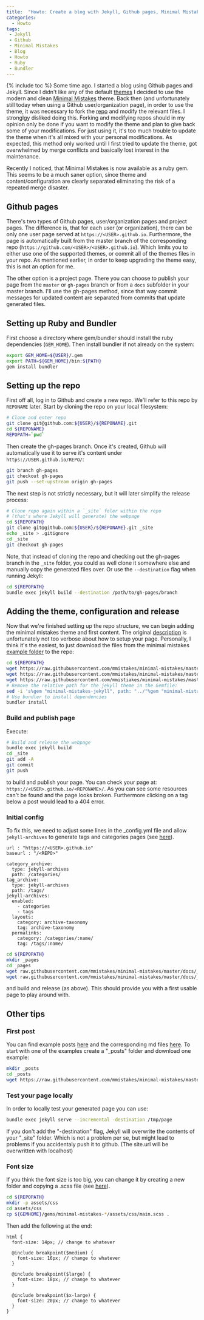 ```yaml
---
title:  "Howto: Create a blog with Jekyll, Github pages, Minimal Mistakes gems"
categories:
  - Howto
tags:
 - Jekyll
 - Github
 - Minimal Mistakes
 - Blog
 - Howto
 - Ruby
 - Bundler
---
```

{% include toc %}
Some time ago. I started a blog using Github pages and Jekyll.
Since I didn't like any of the default [themes](https://pages.github.com/themes/) I decided to use the modern and clean [Minimal Mistakes](https://mmistakes.github.io/minimal-mistakes/) theme.
Back then (and unfortunately still today when using a Github user/organization page), in order to use the theme, it was necessary to fork the [repo](https://github.com/mmistakes/minimal-mistakes) and modify the relevant files.
I stronglgy disliked doing this.
Forking and modifying repos should in my opinion only be done if you want to modify the theme and plan to give back some of your modifications.
For just using it, it's too much trouble to update the theme when it's all mixed with your personal modifications.
As expected, this method only worked until I first tried to update the theme, got overwhelmed by merge conflicts and basically lost interest in the maintenance.

Recently I noticed, that Minimal Mistakes is now available as a ruby gem.
This seems to be a much saner option, since theme and content/configuration are clearly separated eliminating the risk of a repeated merge disaster.

## Github pages

There's two types of Github pages, user/organization pages and project pages.
The difference is, that for each user (or organization), there can be only one
user page served at `https://<USER>.github.io`. Furthermore, the page is automatically
built from the master branch of the corresponding repo (`https://github.com/<USER>/<USER>.github.io`).
Which limits you to either use one of the supported themes, or commit all of the themes files in
your repo.
As mentioned earlier, in order to keep upgrading the theme easy, this is not an option for me.

The other option is a project page. There you can choose to publish your page from the `master`
or `gh-pages` branch or from a `docs` subfolder in your master branch. I'll use the gh-pages
method, since that way commit messages for updated content are separated from commits that update
generated files.

## Setting up Ruby and Bundler
First choose a directory where gem/bundler should install the ruby dependencies (`GEM_HOME`).
Then install bundler if not already on the system:

```bash
export GEM_HOME=${USER}/.gem
export PATH=${GEM_HOME}/bin:${PATH}
gem install bundler

```

## Setting up the repo
First off all, log in to Github and create a new repo. We'll refer to this repo
by `REPONAME` later. Start by cloning the repo on your local filesystem: 

```bash
# Clone and enter repo
git clone git@github.com:${USER}/${REPONAME}.git
cd ${REPONAME}
REPOPATH=`pwd`
```
Then create the gh-pages branch. Once it's created, Github will automatically
use it to serve it's content under `https://USER.github.io/REPO/`:

```bash
git branch gh-pages
git checkout gh-pages
git push --set-upstream origin gh-pages
```
The next step is not strictly necessary, but it will later simplify the release
process:
```bash
# Clone repo again within a `_site` foler within the repo
# (that's where Jekyll will generate) the webpage
cd ${REPOPATH}
git clone git@github.com:${USER}/${REPONAME}.git _site
echo _site > .gitignore
cd _site
git checkout gh-pages
```
Note, that instead of cloning the repo and checking out the gh-pages branch in
the `_site` folder, you could as well clone it somewhere else and manually copy the
generated files over. Or use the `--destination` flag when running Jekyll:
```bash
cd ${REPOPATH}
bundle exec jekyll build --destination /path/to/gh-pages/branch
```
## Adding the theme, configuration and release
Now that we're finished setting up the repo structure, we can begin adding the
minimal mistakes theme and first content. The original [description](https://mmistakes.github.io/minimal-mistakes/docs/quick-start-guide/) is unfortunately not too verbose about how to setup your page.
Personally, I think it's the easiest, to just download the files from the minimal mistakes
[example folder](https://github.com/mmistakes/minimal-mistakes/tree/master/test)
to the repo:

```bash
cd ${REPOPATH}
wget https://raw.githubusercontent.com/mmistakes/minimal-mistakes/master/test/_config.yml
wget https://raw.githubusercontent.com/mmistakes/minimal-mistakes/master/test/Gemfile
wget https://raw.githubusercontent.com/mmistiakes/minimal-mistakes/master/test/index.html
# Remove the relative path for the jekyll theme in the Gemfile:
sed -i 's%gem "minimal-mistakes-jekyll", path: "../"%gem "minimal-mistakes-jekyll"%g' Gemfile
# Use bundler to install dependencies
bundler install
```
### Build and publish page
Execute:
```bash
# Build and release the webpage
bundle exec jekyll build
cd _site
git add -A
git commit
git push
```
to build and publish your page. You can check your page at: `https://<USER>.github.io/<REPONAME>/`.
As you can see some resources can't be found and the page looks broken.
Furthermore clicking on a tag below a post would lead to a 404 error.
### Initial config
To fix this, we need to adjust some lines in the _config.yml file  and allow `jekyll-archives`
to generate tags and categories pages (see [here](mmistakes.github.io/minimal-mistakes/docs/configuration/#archive-settings)).
```
url : "https://<USER>.github.io"
baseurl : "/<REPO>"

category_archive:
  type: jekyll-archives
  path: /categories/
tag_archive:
  type: jekyll-archives
  path: /tags/
jekyll-archives:
  enabled:
    - categories
    - tags
  layouts:
    category: archive-taxonomy
    tag: archive-taxonomy
  permalinks:
    category: /categories/:name/
    tag: /tags/:name/
```
```bash
cd ${REPOPATH}
mkdir _pages
cd _pages
wget raw.githubusercontent.com/mmistakes/minimal-mistakes/master/docs/_pages/tag-archive.html
wget raw.githubusercontent.com/mmistakes/minimal-mistakes/master/docs/_pages/category-archive.html
```
and build and release (as above). This should provide you with a first usable page to play around with.

## Other tips

### First post
You can find example posts 
[here](https://mmistakes.github.io/minimal-mistakes/year-archive/) and the corresponding
md files [here](https://github.com/mmistakes/minimal-mistakes/tree/master/test/_posts).
To start with one of the examples create a "_posts" folder and download one example:

```bash
mkdir _posts
cd _posts
wget https://raw.githubusercontent.com/mmistakes/minimal-mistakes/master/test/_posts/2016-02-24-welcome-to-jekyll.md
```
### Test your page locally
In order to locally test your generated page you can use:
```bash
bundle exec jekyll serve --incremental -destination /tmp/page
```
If you don't add the "-destination" flag, Jekyll will overwrite the contents
of your "_site" folder. Which is not a problem per se, but might lead to problems
if you accidentaly push it to github. (The site.url will be overwritten with localhost)

### Font size
If you think the font size is too big, you can change it by creating a new folder and copying
a .scss file (see [here](github.com/mmistakes/minimal-mistakes/issues/1219)).
```bash
cd ${REPOPATH}
mkdir -p assets/css
cd assets/css
cp ${GEMHOME}/gems/minimal-mistakes-*/assets/css/main.scss .
```
Then add the following at the end:
```
html {
  font-size: 14px; // change to whatever

  @include breakpoint($medium) {
    font-size: 16px; // change to whatever
  }

  @include breakpoint($large) {
    font-size: 18px; // change to whatever
  }

  @include breakpoint($x-large) {
    font-size: 20px; // change to whatever
  }
}
```
